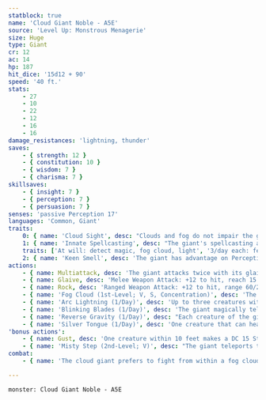 ```yaml
---
statblock: true
name: 'Cloud Giant Noble - A5E'
source: 'Level Up: Monstrous Menagerie'
size: Huge
type: Giant
cr: 12
ac: 14
hp: 187
hit_dice: '15d12 + 90'
speed: '40 ft.'
stats:
    - 27
    - 10
    - 22
    - 12
    - 16
    - 16
damage_resistances: 'lightning, thunder'
saves:
    - { strength: 12 }
    - { constitution: 10 }
    - { wisdom: 7 }
    - { charisma: 7 }
skillsaves:
    - { insight: 7 }
    - { perception: 7 }
    - { persuasion: 7 }
senses: 'passive Perception 17'
languages: 'Common, Giant'
traits:
    0: { name: 'Cloud Sight', desc: "Clouds and fog do not impair the giant's vision." }
    1: { name: 'Innate Spellcasting', desc: "The giant's spellcasting ability is Charisma (spell save DC 15). It can innately cast the following spells, requiring no material components:" }
    traits: ['At will: detect magic, fog cloud, light', '3/day each: feather fall, fly, misty step, telekinesis', '1/day each: control weather, gaseous form']
    2: { name: 'Keen Smell', desc: 'The giant has advantage on Perception checks that rely on smell.' }
actions:
    - { name: Multiattack, desc: 'The giant attacks twice with its glaive.' }
    - { name: Glaive, desc: 'Melee Weapon Attack: +12 to hit, reach 15 ft., one target. Hit: 24 (3d10 + 8) slashing damage. If the target is a Large or smaller creature, it makes a DC 20 Strength saving throw. On a failure, it is pushed up to 10 feet away from the giant and knocked prone.' }
    - { name: Rock, desc: 'Ranged Weapon Attack: +12 to hit, range 60/240 ft., one target. Hit: 39 (9d6 + 8) bludgeoning damage. If the target is a Large or smaller creature, it makes a DC 20 Strength saving throw, falling prone on a failure.' }
    - { name: 'Fog Cloud (1st-Level; V, S, Concentration)', desc: 'The giant creates a 20-foot-radius, heavily obscured sphere of fog centered on a point it can see within 120 feet. The fog spreads around corners and can be dispersed by a moderate wind (at least 10 miles per hour). It lasts for 1 hour.' }
    - { name: 'Arc Lightning (1/Day)', desc: 'Up to three creatures within 60 feet that the giant can see make DC 15 Dexterity saving throws, taking 42 (12d6) lightning damage on a failure or half damage on a success.' }
    - { name: 'Blinking Blades (1/Day)', desc: 'The giant magically teleports multiple times within a few seconds. The giant may make one glaive attack against each creature of its choice within 30 feet, up to a maximum of 6 attacks.' }
    - { name: 'Reverse Gravity (1/Day)', desc: "Each creature of the giant's choice within 30 feet is magically hurled 60 feet in the air. If a creature hits an obstacle, it takes 21 (6d6) bludgeoning damage. The creatures then fall, taking falling damage as normal." }
    - { name: 'Silver Tongue (1/Day)', desc: 'One creature that can hear the giant within 30 feet makes a DC 15 Wisdom saving throw. On a failure, it is magically charmed by the giant for 1 hour. This effect ends if the giant or its allies harm the creature.' }
'bonus actions':
    - { name: Gust, desc: 'One creature within 10 feet makes a DC 15 Strength saving throw. On a failure, it is pushed up to 30 feet away from the giant.' }
    - { name: 'Misty Step (2nd-Level; V)', desc: "The giant teleports to an unoccupied space it can see within 30 feet. The giant can't cast this spell and a 1st-level or higher spell on the same turn." }
combat:
    - { name: 'The cloud giant prefers to fight from within a fog cloud, in which it can attack a blinded creature and then cast misty step', desc: 'If bloodied while forced to fight in the open, it casts fly and retreats or tries to parley.' }

---
```

```statblock
monster: Cloud Giant Noble - A5E
```
